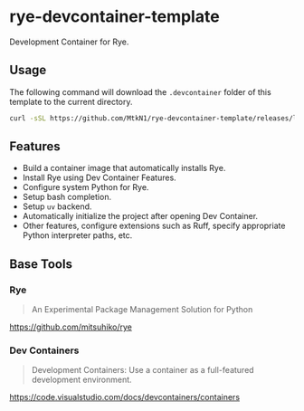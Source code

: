 # rye-devcontainer-template

Development Container for Rye.

## Usage

The following command will download the `.devcontainer` folder of this template to the current directory.

```bash
curl -sSL https://github.com/MtkN1/rye-devcontainer-template/releases/latest/download/artifact.tar.gz | tar -xz
```

## Features

- Build a container image that automatically installs Rye.
- Install Rye using Dev Container Features.
- Configure system Python for Rye.
- Setup bash completion.
- Setup `uv` backend.
- Automatically initialize the project after opening Dev Container.
- Other features, configure extensions such as Ruff, specify appropriate Python interpreter paths, etc.

## Base Tools

### Rye

> An Experimental Package Management Solution for Python

https://github.com/mitsuhiko/rye

### Dev Containers

> Development Containers: Use a container as a full-featured development environment.

https://code.visualstudio.com/docs/devcontainers/containers

